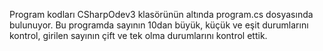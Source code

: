 Program kodları CSharpOdev3 klasörünün altında program.cs dosyasında bulunuyor. Bu programda sayının 10dan büyük, küçük ve eşit durumlarını kontrol, girilen sayının çift ve tek olma durumlarını kontrol ettik.
